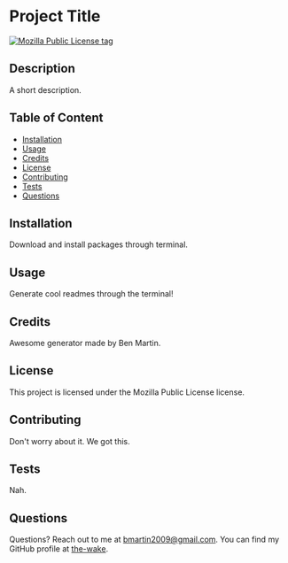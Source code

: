 # Project Title
<a href="https://opensource.org/licenses/MIT">![Mozilla Public License tag](https://img.shields.io/badge/License-MIT-yellow.svg)</a>

## Description
A short description.

## Table of Content
- [Installation](#installation)
- [Usage](#usage)
- [Credits](#credits)
- [License](#license)
- [Contributing](#contributing)
- [Tests](#tests)
- [Questions](#questions)

## Installation
Download and install packages through terminal.

## Usage
Generate cool readmes through the terminal!

## Credits
Awesome generator made by Ben Martin.

## License
This project is licensed under the Mozilla Public License license.

## Contributing
Don't worry about it. We got this.

## Tests
Nah.

## Questions
Questions? Reach out to me at <a href="mailto: bmartin2009@gmail.com">bmartin2009@gmail.com</a>. You can find my GitHub profile at <a href="https://github.com/the-wake">the-wake</a>.